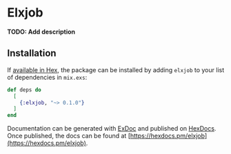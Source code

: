 # Elxjob

**TODO: Add description**

## Installation

If [available in Hex](https://hex.pm/docs/publish), the package can be installed
by adding `elxjob` to your list of dependencies in `mix.exs`:

```elixir
def deps do
  [
    {:elxjob, "~> 0.1.0"}
  ]
end
```

Documentation can be generated with [ExDoc](https://github.com/elixir-lang/ex_doc)
and published on [HexDocs](https://hexdocs.pm). Once published, the docs can
be found at [https://hexdocs.pm/elxjob](https://hexdocs.pm/elxjob).


